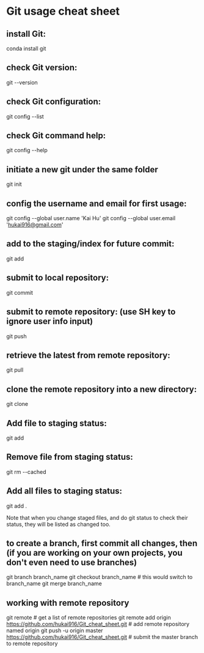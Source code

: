 # Git usage cheat sheet
## install Git:
conda install git
## check Git version:
git --version
## check Git configuration:
git config --list
## check Git command help:
git config --help
## initiate a new git under the same folder
git init
## config the username and email for first usage:
git config --global user.name 'Kai Hu'
git config --global user.email 'hukai916@gmail.com'
## add to the staging/index for future commit:
git add
## submit to local repository:
git commit
## submit to remote repository: (use SH key to ignore user info input)
git push
## retrieve the latest from remote repository:
git pull
## clone the remote repository into a new directory:
git clone
## Add file to staging status:
git add
## Remove file from staging status:
git rm --cached <file>
## Add all files to staging status:
git add .

Note that when you change staged files, and do git status to check their status, they will be listed as changed too.
## to create a branch, first commit all changes, then (if you are working on your own projects, you don't even need to use branches)
git branch branch_name
git checkout branch_name # this would switch to branch_name
git merge branch_name

## working with remote repository
git remote # get a list of remote repositories
git remote add origin https://github.com/hukai916/Git_cheat_sheet.git # add remote repository named origin
git push -u origin master https://github.com/hukai916/Git_cheat_sheet.git # submit the master branch to remote repository

